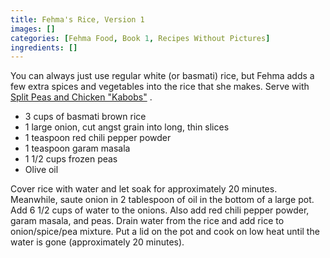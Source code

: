```yaml
---
title: Fehma's Rice, Version 1
images: []
categories: [Fehma Food, Book 1, Recipes Without Pictures]
ingredients: []
---
```


You can always just use regular white (or basmati) rice, but Fehma adds
a few extra spices and vegetables into the rice that she makes. Serve
with [Split Peas and Chicken "Kabobs"](Split_Peas_and_Chicken_Kabobs) .

-   3 cups of basmati brown rice
-   1 large onion, cut angst grain into long, thin slices
-   1 teaspoon red chili pepper powder
-   1 teaspoon garam masala
-   1 1/2 cups frozen peas
-   Olive oil

Cover rice with water and let soak for approximately 20 minutes.
Meanwhile, saute onion in 2 tablespoon of oil in the bottom of a large
pot. Add 6 1/2 cups of water to the onions. Also add red chili pepper
powder, garam masala, and peas. Drain water from the rice and add rice
to onion/spice/pea mixture. Put a lid on the pot and cook on low heat
until the water is gone (approximately 20 minutes).

  